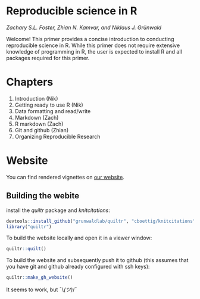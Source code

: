 # Reproducible science in R

*Zachary S.L. Foster, Zhian N. Kamvar, and  Niklaus J. Gr&uuml;nwald*

Welcome! This primer provides a concise introduction to conducting reproducible science in R. While this primer does not require extensive knowledge of programming in R, the user is expected to install R and all packages required for this primer.

# Chapters

1. Introduction (Nik)
1. Getting ready to use R (Nik)
1. Data formatting and read/write
1. Markdown (Zach)
1. R markdown (Zach)
1. Git and github (Zhian)
1. Organizing Reproducible Research


# Website

You can find rendered vignettes on [our website](http://grunwaldlab.github.io/Reproducible-science-in-R/). 

## Building the webite

install the *quiltr* package and *knitcitations*:

```r
devtools::install_github("grunwaldlab/quiltr", "cboettig/knitcitations")
library("quiltr")
```

To build the website locally and open it in a viewer window:

```r
quiltr::quilt()
```

To build the website and subsequently push it to github (this assumes that you have git and github already configured with ssh keys):

```r
quiltr::make_gh_website()
```

It seems to work, but ¯\\_(ツ)_/¯
